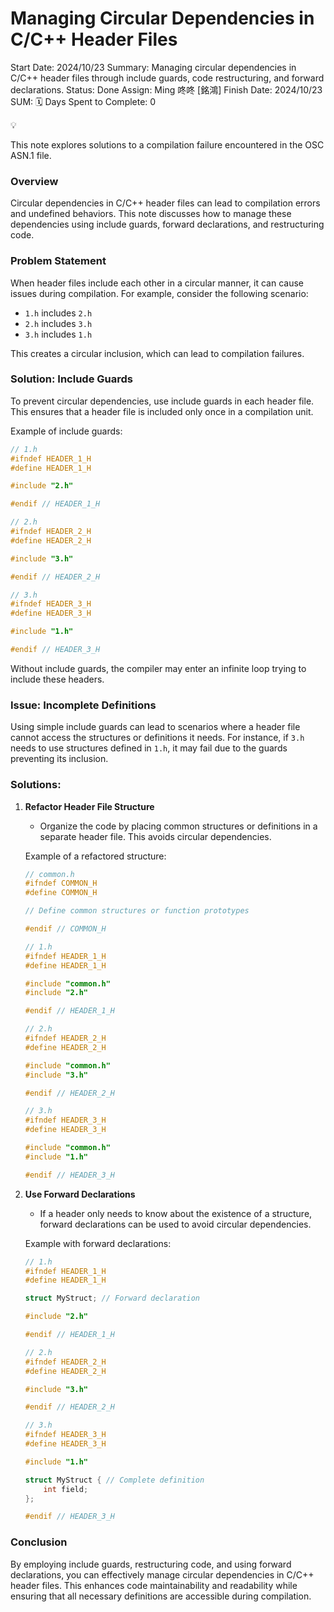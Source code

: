 # Managing Circular Dependencies in C/C++ Header Files

Start Date: 2024/10/23
Summary: Managing circular dependencies in C/C++ header files through include guards, code restructuring, and forward declarations.
Status: Done
Assign: Ming 咚咚 [銘鴻]
Finish Date: 2024/10/23
SUM: 🗓️ Days Spent to Complete: 0

<aside>
💡

This note explores solutions to a compilation failure encountered in the OSC ASN.1 file.

</aside>

### Overview

Circular dependencies in C/C++ header files can lead to compilation errors and undefined behaviors. This note discusses how to manage these dependencies using include guards, forward declarations, and restructuring code.

### Problem Statement

When header files include each other in a circular manner, it can cause issues during compilation. For example, consider the following scenario:

- `1.h` includes `2.h`
- `2.h` includes `3.h`
- `3.h` includes `1.h`

This creates a circular inclusion, which can lead to compilation failures.

### Solution: Include Guards

To prevent circular dependencies, use include guards in each header file. This ensures that a header file is included only once in a compilation unit.

Example of include guards:

```c
// 1.h
#ifndef HEADER_1_H
#define HEADER_1_H

#include "2.h"

#endif // HEADER_1_H

```

```c
// 2.h
#ifndef HEADER_2_H
#define HEADER_2_H

#include "3.h"

#endif // HEADER_2_H

```

```c
// 3.h
#ifndef HEADER_3_H
#define HEADER_3_H

#include "1.h"

#endif // HEADER_3_H

```

Without include guards, the compiler may enter an infinite loop trying to include these headers.

### Issue: Incomplete Definitions

Using simple include guards can lead to scenarios where a header file cannot access the structures or definitions it needs. For instance, if `3.h` needs to use structures defined in `1.h`, it may fail due to the guards preventing its inclusion.

### Solutions:

1. **Refactor Header File Structure**
    - Organize the code by placing common structures or definitions in a separate header file. This avoids circular dependencies.
    
    Example of a refactored structure:
    
    ```c
    // common.h
    #ifndef COMMON_H
    #define COMMON_H
    
    // Define common structures or function prototypes
    
    #endif // COMMON_H
    
    ```
    
    ```c
    // 1.h
    #ifndef HEADER_1_H
    #define HEADER_1_H
    
    #include "common.h"
    #include "2.h"
    
    #endif // HEADER_1_H
    
    ```
    
    ```c
    // 2.h
    #ifndef HEADER_2_H
    #define HEADER_2_H
    
    #include "common.h"
    #include "3.h"
    
    #endif // HEADER_2_H
    
    ```
    
    ```c
    // 3.h
    #ifndef HEADER_3_H
    #define HEADER_3_H
    
    #include "common.h"
    #include "1.h"
    
    #endif // HEADER_3_H
    
    ```
    
2. **Use Forward Declarations**
    - If a header only needs to know about the existence of a structure, forward declarations can be used to avoid circular dependencies.
    
    Example with forward declarations:
    
    ```c
    // 1.h
    #ifndef HEADER_1_H
    #define HEADER_1_H
    
    struct MyStruct; // Forward declaration
    
    #include "2.h"
    
    #endif // HEADER_1_H
    
    ```
    
    ```c
    // 2.h
    #ifndef HEADER_2_H
    #define HEADER_2_H
    
    #include "3.h"
    
    #endif // HEADER_2_H
    
    ```
    
    ```c
    // 3.h
    #ifndef HEADER_3_H
    #define HEADER_3_H
    
    #include "1.h"
    
    struct MyStruct { // Complete definition
        int field;
    };
    
    #endif // HEADER_3_H
    
    ```
    

### Conclusion

By employing include guards, restructuring code, and using forward declarations, you can effectively manage circular dependencies in C/C++ header files. This enhances code maintainability and readability while ensuring that all necessary definitions are accessible during compilation.